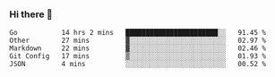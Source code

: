 ### Hi there 👋

<!--
**yeya24/yeya24** is a ✨ _special_ ✨ repository because its `README.md` (this file) appears on your GitHub profile.

Here are some ideas to get you started:

- 🔭 I’m currently working on ...
- 🌱 I’m currently learning ...
- 👯 I’m looking to collaborate on ...
- 🤔 I’m looking for help with ...
- 💬 Ask me about ...
- 📫 How to reach me: ...
- 😄 Pronouns: ...
- ⚡ Fun fact: ...
-->

<!--START_SECTION:waka-->
```text
Go           14 hrs 2 mins   ███████████████████████░░   91.45 % 
Other        27 mins         ▓░░░░░░░░░░░░░░░░░░░░░░░░   02.97 % 
Markdown     22 mins         ▓░░░░░░░░░░░░░░░░░░░░░░░░   02.46 % 
Git Config   17 mins         ▒░░░░░░░░░░░░░░░░░░░░░░░░   01.93 % 
JSON         4 mins          ░░░░░░░░░░░░░░░░░░░░░░░░░   00.52 % 
```
<!--END_SECTION:waka-->
